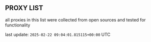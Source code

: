 ## PROXY LIST

all proxies in this list were collected from open sources and tested for functionality

last update: `2025-02-22 09:04:01.815115+00:00` UTC